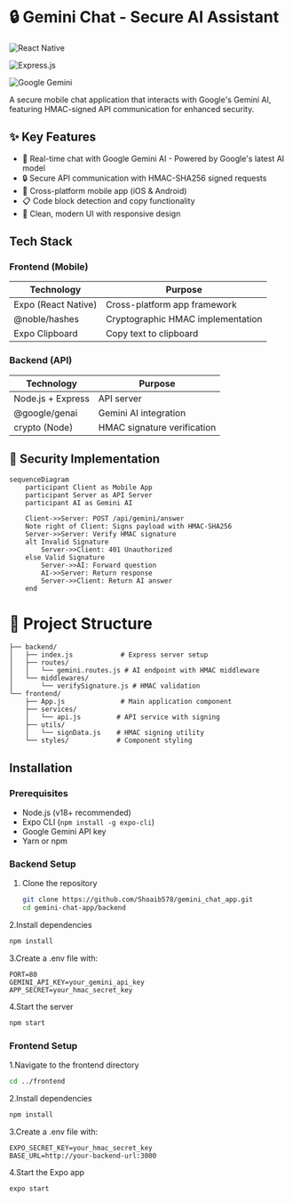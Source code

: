 # 🔒 Gemini Chat - Secure AI Assistant

![React Native](https://img.shields.io/badge/react_native-%2320232a.svg?style=for-the-badge&logo=react&logoColor=%2361DAFB)

![Express.js](https://img.shields.io/badge/express.js-%23404d59.svg?style=for-the-badge&logo=express&logoColor=%2361DAFB)

![Google Gemini](https://img.shields.io/badge/google_gemini-%234285F4.svg?style=for-the-badge&logo=google&logoColor=white)

A secure mobile chat application that interacts with Google's Gemini AI, featuring HMAC-signed API communication for enhanced security.
## ✨ Key Features

- 💬 Real-time chat with Google Gemini AI - Powered by Google's latest AI model
- 🔒 Secure API communication with  HMAC-SHA256 signed requests
- 📱 Cross-platform mobile app (iOS & Android)
- 📋 Code block detection and copy functionality
- 🎨 Clean, modern UI with responsive design

## Tech Stack

### Frontend (Mobile)
| Technology | Purpose |
|------------|---------|
| Expo (React Native) | Cross-platform app framework |
| @noble/hashes | Cryptographic HMAC implementation |
| Expo Clipboard | Copy text to clipboard |

### Backend (API)
| Technology | Purpose |
|------------|---------|
| Node.js + Express | API server |
| @google/genai | Gemini AI integration |
| crypto (Node) | HMAC signature verification |


## 🔐 Security Implementation

```mermaid
sequenceDiagram
    participant Client as Mobile App
    participant Server as API Server
    participant AI as Gemini AI
    
    Client->>Server: POST /api/gemini/answer
    Note right of Client: Signs payload with HMAC-SHA256
    Server->>Server: Verify HMAC signature
    alt Invalid Signature
        Server->>Client: 401 Unauthorized
    else Valid Signature
        Server->>AI: Forward question
        AI->>Server: Return response
        Server->>Client: Return AI answer
    end
````

# 📁 Project Structure
````gemini-chat-app/
├── backend/
│   ├── index.js            # Express server setup
│   ├── routes/
│   │   └── gemini.routes.js # AI endpoint with HMAC middleware
│   └── middlewares/
│       └── verifySignature.js # HMAC validation
└── frontend/
    ├── App.js              # Main application component
    ├── services/
    │   └── api.js         # API service with signing
    ├── utils/
    │   └── signData.js    # HMAC signing utility
    └── styles/            # Component styling
````

## Installation

### Prerequisites
- Node.js (v18+ recommended)
- Expo CLI (`npm install -g expo-cli`)
- Google Gemini API key
- Yarn or npm

### Backend Setup
1. Clone the repository
   ```bash
   git clone https://github.com/Shoaib578/gemini_chat_app.git
   cd gemini-chat-app/backend 
   ````
2.Install dependencies
 ```bash
npm install
````

3.Create a .env file with:
```
PORT=80
GEMINI_API_KEY=your_gemini_api_key
APP_SECRET=your_hmac_secret_key
````

4.Start the server
```bash
npm start
````

### Frontend Setup

1.Navigate to the frontend directory
```bash
cd ../frontend
````

2.Install dependencies
```bash
npm install
````

3.Create a .env file with:
```
EXPO_SECRET_KEY=your_hmac_secret_key
BASE_URL=http://your-backend-url:3000
````

4.Start the Expo app
```bash
expo start
````

